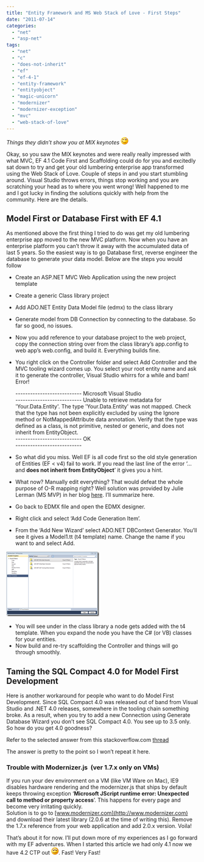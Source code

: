 ```yaml
---
title: "Entity Framework and MS Web Stack of Love - First Steps"
date: "2011-07-14"
categories: 
  - "net"
  - "asp-net"
tags: 
  - "net"
  - "c"
  - "does-not-inherit"
  - "ef"
  - "ef-4-1"
  - "entity-framework"
  - "entityobject"
  - "magic-unicorn"
  - "modernizer"
  - "modernizer-exception"
  - "mvc"
  - "web-stack-of-love"
---
```


_Things they didn’t show you at MIX keynotes ![Winking smile](images/wlemoticon-winkingsmile.png)_ 

Okay, so you saw the MIX keynotes and were really really impressed with what MVC, EF 4.1 Code First and Scaffolding could do for you and excitedly sat down to try and get your old lumbering enterprise app transformed using the Web Stack of Love. Couple of steps in and you start stumbling around. Visual Studio throws errors, things stop working and you are scratching your head as to where you went wrong! Well happened to me and I got lucky in finding the solutions quickly with help from the community. Here are the details.

## Model First or Database First with EF 4.1

As mentioned above the first thing I tried to do was get my old lumbering enterprise app moved to the new MVC platform. Now when you have an enterprise platform you can’t throw it away with the accumulated data of last 5 years. So the easiest way is to go Database first, reverse engineer the database to generate your data model. Below are the steps you would follow

- Create an ASP.NET MVC Web Application using the new project template
- Create a generic Class library project
- Add ADO.NET Entity Data Model file (edmx) to the class library
- Generate model from DB Connection by connecting to the database. So far so good, no issues.
- Now you add reference to your database project to the web project, copy the connection string over from the class library’s app.config to web app’s web.config, and build it. Everything builds fine.
- You right click on the Controller folder and select Add Controller and the MVC tooling wizard comes up. You select your root entity name and ask it to generate the controller, Visual Studio whirrs for a while and bam! Error!
    
    \--------------------------- 
    Microsoft Visual Studio  
    \--------------------------- 
    Unable to retrieve metadata for 'Your.Data.Entity'. The type 'Your.Data.Entity' was not mapped. Check that the type has not been explicitly excluded by using the Ignore method or NotMappedAttribute data annotation. Verify that the type was defined as a class, is not primitive, nested or generic, and does not inherit from EntityObject.  
    \--------------------------- 
    OK    
    \--------------------------- 
    
- So what did you miss. Well EF is all code first so the old style generation of Entities (EF < v4) fail to work. If you read the last line of the error ‘… and **does not inherit from EntityObject**’ it gives you a hint.
- What now? Manually edit everything? That would defeat the whole purpose of O-R mapping right? Well solution was provided by Julie Lerman (MS MVP) in her blog [here](http://thedatafarm.com/blog/data-access/mvc3-1-scaffolding-magic-with-database-or-model-first-not-just-code-first/). I’ll summarize here.
- Go back to EDMX file and open the EDMX designer.
- Right click and select ‘Add Code Generation Item’.
- From the ‘Add New Wizard’ select ADO.NET DBContext Generator. You’ll see it gives a Model1.tt (t4 template) name. Change the name if you want to and select Add.

[![image](images/image_thumb.png "image")](http://sumitmaitra.files.wordpress.com/2011/07/image.png)

- You will see under in the class library a node gets added with the t4 template. When you expand the node you have the C# (or VB) classes for your entities.
- Now build and re-try scaffolding the Controller and things will go through smoothly.

## Taming the SQL Compact 4.0 for Model First Development

Here is another workaround for people who want to do Model First Development. Since SQL Compact 4.0 was released out of band from Visual Studio and .NET 4.0 releases, somewhere in the tooling chain something broke. As a result, when you try to add a new Connection using Generate Database Wizard you don’t see SQL Compact 4.0. You see up to 3.5 only. So how do you get 4.0 goodness?

Refer to the selected answer from this stackoverflow.com [thread](http://http://stackoverflow.com/questions/5205280/entity-framework-4-and-sql-compact-4-how-to-generate-database/5207377#5207377)

The answer is pretty to the point so I won’t repeat it here.

### Trouble with Modernizer.js  (ver 1.7.x only on VMs)

If you run your dev environment on a VM (like VM Ware on Mac), IE9 disables hardware rendering and the modernizer.js that ships by default keeps throwing exception ‘**Microsoft JScript runtime error: Unexpected call to method or property access**’. This happens for every page and become very irritating quickly.  
Solution is to go to [www.modernizer.com](http://www.modernizer.com) and download their latest library (2.0.6 at the time of writing this). Remove the 1.7.x reference from your web application and add 2.0.x version. Voila!

That’s about it for now. I’ll put down more of my experiences as I go forward with my EF adventures. When I started this article we had only 4.1 now we have 4.2 CTP out ![Smile](images/wlemoticon-smile.png). Fast! Very Fast!
